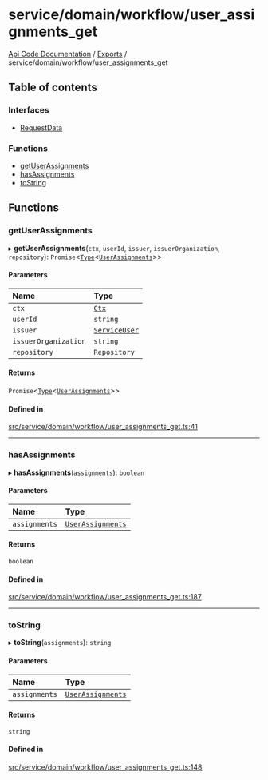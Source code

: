 # service/domain/workflow/user\_assignments\_get
 
[Api Code Documentation](../README.md) / [Exports](../modules.md) / service/domain/workflow/user\_assignments\_get

## Table of contents

### Interfaces

- [RequestData](../interfaces/service_domain_workflow_user_assignments_get.RequestData.md)

### Functions

- [getUserAssignments](service_domain_workflow_user_assignments_get.md#getuserassignments)
- [hasAssignments](service_domain_workflow_user_assignments_get.md#hasassignments)
- [toString](service_domain_workflow_user_assignments_get.md#tostring)

## Functions

### getUserAssignments

▸ **getUserAssignments**(`ctx`, `userId`, `issuer`, `issuerOrganization`, `repository`): `Promise`\<[`Type`](result.md#type)\<[`UserAssignments`](../interfaces/service_domain_workflow_user_assignments.UserAssignments.md)\>\>

#### Parameters

| Name | Type |
| :------ | :------ |
| `ctx` | [`Ctx`](../interfaces/lib_ctx.Ctx.md) |
| `userId` | `string` |
| `issuer` | [`ServiceUser`](../interfaces/service_domain_organization_service_user.ServiceUser.md) |
| `issuerOrganization` | `string` |
| `repository` | `Repository` |

#### Returns

`Promise`\<[`Type`](result.md#type)\<[`UserAssignments`](../interfaces/service_domain_workflow_user_assignments.UserAssignments.md)\>\>

#### Defined in

[src/service/domain/workflow/user_assignments_get.ts:41](https://github.com/openkfw/TruBudget/blob/3cf6626/api/src/service/domain/workflow/user_assignments_get.ts#L41)

___

### hasAssignments

▸ **hasAssignments**(`assignments`): `boolean`

#### Parameters

| Name | Type |
| :------ | :------ |
| `assignments` | [`UserAssignments`](../interfaces/service_domain_workflow_user_assignments.UserAssignments.md) |

#### Returns

`boolean`

#### Defined in

[src/service/domain/workflow/user_assignments_get.ts:187](https://github.com/openkfw/TruBudget/blob/3cf6626/api/src/service/domain/workflow/user_assignments_get.ts#L187)

___

### toString

▸ **toString**(`assignments`): `string`

#### Parameters

| Name | Type |
| :------ | :------ |
| `assignments` | [`UserAssignments`](../interfaces/service_domain_workflow_user_assignments.UserAssignments.md) |

#### Returns

`string`

#### Defined in

[src/service/domain/workflow/user_assignments_get.ts:148](https://github.com/openkfw/TruBudget/blob/3cf6626/api/src/service/domain/workflow/user_assignments_get.ts#L148)
